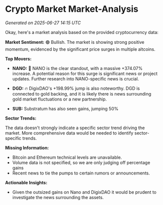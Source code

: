 # Crypto Market Market-Analysis
*Generated on 2025-06-27 14:15 UTC*

Okay, here's a market analysis based on the provided cryptocurrency data:

**Market Sentiment:** 🟢 Bullish. The market is showing strong positive momentum, evidenced by the significant price surges in multiple altcoins.

**Top Movers:**

*   **NANO:** 🚀 NANO is the clear standout, with a massive +374.07% increase. A potential reason for this surge is significant news or project updates. Further research into NANO-specific news is crucial.

*   **DGD:** 🔥 DigixDAO's +198.99% jump is also noteworthy. DGD is connected to gold backing, and it is likely there is news surrounding gold market fluctuations or a new partnership.

*   **SUB:** Substratum has also seen gains, jumping 50%

**Sector Trends:**

The data doesn't strongly indicate a specific sector trend driving the market. More comprehensive data would be needed to identify sector-specific trends.

**Missing Information:**

*   Bitcoin and Ethereum technical levels are unavailable.
*   Volume data is not specified, so we are only judging off percentage gains
*   Recent news to tie the pumps to certain rumors or announcements.

**Actionable Insights:**

*   Given the outsized gains on Nano and DigixDAO it would be prudent to investigate the news surrounding the assets.

